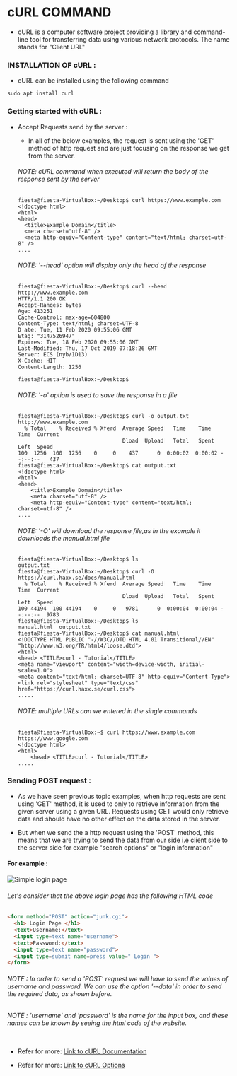# cURL COMMAND
  * cURL is a computer software project providing a library and command-line tool for transferring data using various network protocols. The name stands for "Client URL"
  
### INSTALLATION OF cURL :
  * cURL can be installed using the following command
  
  ```console
  sudo apt install curl
  ```
  
### Getting started with cURL :
  - Accept Requests send by the server : 
    - In all of the below examples, the request is sent using the 'GET' method of http request and are just focusing on the response we get from the server.
    
    ###### NOTE: cURL command when executed will return the body of the response sent by the server
    ```console
    fiesta@fiesta-VirtualBox:~/Desktop$ curl https://www.example.com
    <!doctype html>
    <html>
    <head>
      <title>Example Domain</title>
      <meta charset="utf-8" />
      <meta http-equiv="Content-type" content="text/html; charset=utf-8" />
    ....
    ```
  
    ###### NOTE: '--head' option will display only the head of the response
    ```console
    fiesta@fiesta-VirtualBox:~/Desktop$ curl --head http://www.example.com
    HTTP/1.1 200 OK
    Accept-Ranges: bytes
    Age: 413251
    Cache-Control: max-age=604800
    Content-Type: text/html; charset=UTF-8
    D ate: Tue, 11 Feb 2020 09:55:06 GMT
    Etag: "3147526947"
    Expires: Tue, 18 Feb 2020 09:55:06 GMT
    Last-Modified: Thu, 17 Oct 2019 07:18:26 GMT
    Server: ECS (nyb/1D13)
    X-Cache: HIT
    Content-Length: 1256

    fiesta@fiesta-VirtualBox:~/Desktop$
    ```
    ###### NOTE: '-o' option is used to save the response in a file
    ```console
    fiesta@fiesta-VirtualBox:~/Desktop$ curl -o output.txt http://www.example.com
      % Total    % Received % Xferd  Average Speed   Time    Time     Time  Current
                                     Dload  Upload   Total   Spent    Left  Speed
    100  1256  100  1256    0     0    437      0  0:00:02  0:00:02 --:--:--   437
    fiesta@fiesta-VirtualBox:~/Desktop$ cat output.txt
    <!doctype html>
    <html>
    <head>
        <title>Example Domain</title>
        <meta charset="utf-8" />
        <meta http-equiv="Content-type" content="text/html; charset=utf-8" />
    ....
    ```
    
    ###### NOTE: '-O' will download the response file,as in the example it downloads the manual.html file 
    ```console
    fiesta@fiesta-VirtualBox:~/Desktop$ ls
    output.txt
    fiesta@fiesta-VirtualBox:~/Desktop$ curl -O https://curl.haxx.se/docs/manual.html
      % Total    % Received % Xferd  Average Speed   Time    Time     Time  Current
                                     Dload  Upload   Total   Spent    Left  Speed
    100 44194  100 44194    0     0   9781      0  0:00:04  0:00:04 --:--:--  9783
    fiesta@fiesta-VirtualBox:~/Desktop$ ls
    manual.html  output.txt
    fiesta@fiesta-VirtualBox:~/Desktop$ cat manual.html
    <!DOCTYPE HTML PUBLIC "-//W3C//DTD HTML 4.01 Transitional//EN" "http://www.w3.org/TR/html4/loose.dtd">
    <html>
    <head> <TITLE>curl - Tutorial</TITLE>
    <meta name="viewport" content="width=device-width, initial-scale=1.0">
    <meta content="text/html; charset=UTF-8" http-equiv="Content-Type">
    <link rel="stylesheet" type="text/css" href="https://curl.haxx.se/curl.css">
    .....
    ```
    ###### NOTE: multiple URLs can we entered in the single commands
    ```console
    fiesta@fiesta-VirtualBox:~$ curl https://www.example.com https://www.google.com
    <!doctype html>
    <html>
        <head> <TITLE>curl - Tutorial</TITLE>
    ..... 
    ```
### Sending POST request :
 - As we have seen previous topic examples, when http requests are sent using 'GET' method, it is used to only to retrieve information from the given server using a given URL. Requests using GET would only retrieve data and should have no other effect on the data stored in the server.
    
  - But when we send the a http request using the 'POST' method, this means that we are trying to send the data from our side i.e client side to the server side for example "search options" or "login information"
    
  #### For example : 
  ![Simple login page](https://wsvincent.com/assets/images/django-user-authentication-tutorial/login.png)
  
  
  ###### Let's consider that the above login page has the following HTML code
  
  ```html
  <form method="POST" action="junk.cgi">
    <h1> Login Page </h1>
    <text>Username:</text>
    <input type=text name="username">
    <text>Password:</text>
    <input type=text name="password">
    <input type=submit name=press value=" Login ">
  </form>
  ```
  
  ###### NOTE : In order to send a 'POST' request we will have to send the values of username and password. We can use the option '--data' in order to send the required data, as shown before. 
  ###### NOTE : 'username' and 'password' is the name for the input box, and these names can be known by seeing the html code of the website.
  
  ```console
  
  ```
  
  - Refer for more: [Link to cURL Documentation](https://curl.haxx.se/docs/httpscripting.html)
  
  - Refer for more: [Link to cURL Options](https://curl.haxx.se/docs/manual.html)
